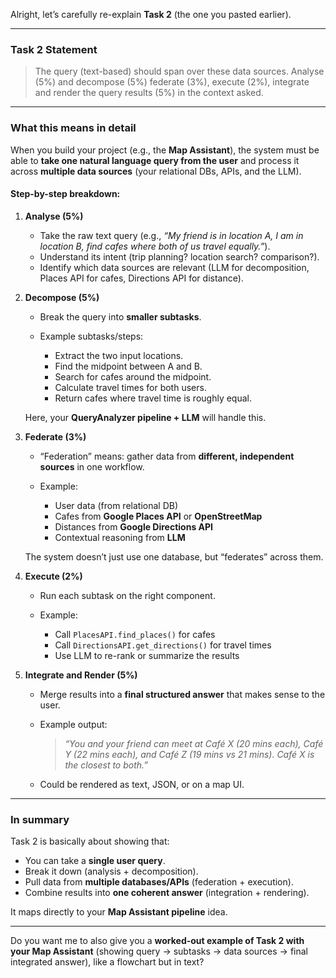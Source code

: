 Alright, let’s carefully re-explain **Task 2** (the one you pasted earlier).

---

### Task 2 Statement

> The query (text-based) should span over these data sources.
> Analyse (5%) and decompose (5%)
> federate (3%), execute (2%), integrate and render the query results (5%) in the context asked.

---

### What this means in detail

When you build your project (e.g., the **Map Assistant**), the system must be able to **take one natural language query from the user** and process it across **multiple data sources** (your relational DBs, APIs, and the LLM).

#### Step-by-step breakdown:

1. **Analyse (5%)**

   * Take the raw text query (e.g., *“My friend is in location A, I am in location B, find cafes where both of us travel equally.”*).
   * Understand its intent (trip planning? location search? comparison?).
   * Identify which data sources are relevant (LLM for decomposition, Places API for cafes, Directions API for distance).

2. **Decompose (5%)**

   * Break the query into **smaller subtasks**.
   * Example subtasks/steps:
   
     * Extract the two input locations.
     * Find the midpoint between A and B.
     * Search for cafes around the midpoint.
     * Calculate travel times for both users.
     * Return cafes where travel time is roughly equal.

   Here, your **QueryAnalyzer pipeline + LLM** will handle this.

3. **Federate (3%)**

   * “Federation” means: gather data from **different, independent sources** in one workflow.
   * Example:

     * User data (from relational DB)
     * Cafes from **Google Places API** or **OpenStreetMap**
     * Distances from **Google Directions API**
     * Contextual reasoning from **LLM**

   The system doesn’t just use one database, but “federates” across them.

4. **Execute (2%)**

   * Run each subtask on the right component.
   * Example:

     * Call `PlacesAPI.find_places()` for cafes
     * Call `DirectionsAPI.get_directions()` for travel times
     * Use LLM to re-rank or summarize the results

5. **Integrate and Render (5%)**

   * Merge results into a **final structured answer** that makes sense to the user.
   * Example output:

     > *“You and your friend can meet at Café X (20 mins each), Café Y (22 mins each), and Café Z (19 mins vs 21 mins). Café X is the closest to both.”*
   * Could be rendered as text, JSON, or on a map UI.

---

### In summary

Task 2 is basically about showing that:

* You can take a **single user query**.
* Break it down (analysis + decomposition).
* Pull data from **multiple databases/APIs** (federation + execution).
* Combine results into **one coherent answer** (integration + rendering).

It maps directly to your **Map Assistant pipeline** idea.

---

Do you want me to also give you a **worked-out example of Task 2 with your Map Assistant** (showing query → subtasks → data sources → final integrated answer), like a flowchart but in text?